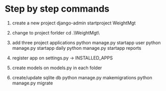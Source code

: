 # Step by step commands

1. create a new project
    django-admin startproject WeightMgt

2. change to project forlder
    cd .\WeightMgt\

3. add three project applications
    python manage.py startapp user
    python manage.py startapp daily
    python manage.py startapp reports

4. register app on settings.py -> INSTALLED_APPS

5. create models on models.py in each folder

6. create/update sqlite db
    python manage.py makemigrations
    python manage.py migrate

